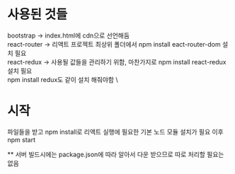 # 사용된 것들
bootstrap -> index.html에 cdn으로 선언해둠 \
react-router -> 리액트 프로젝트 최상위 폴더에서 npm install eact-router-dom 설치 필요 \
react-redux -> 사용될 값들을 관리하기 위함, 마찬가지로 npm install react-redux 설치 필요 \
                npm install redux도 같이 설치 해줘야함 \

# 시작
파일들을 받고 npm install로 리액트 실행에 필요한 기본 노드 모듈 설치가 필요
이후 npm start

** 서버 빌드시에는 package.json에 따라 알아서 다운 받으므로 따로 처리할 필요는 없음
